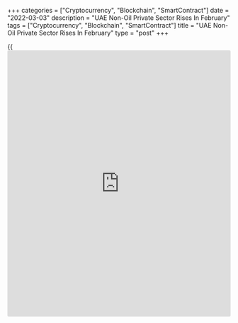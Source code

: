 +++
categories = ["Cryptocurrency", "Blockchain", "SmartContract"]
date = "2022-03-03"
description = "UAE Non-Oil Private Sector Rises In February"
tags = ["Cryptocurrency", "Blockchain", "SmartContract"]
title = "UAE Non-Oil Private Sector Rises In February"
type = "post"
+++

{{<iframe id="large-banner" src="https://www.bounty.group/#slide=2.0" width="100%" height="600" scrolling="no" style="border: 0px solid rgb(216, 221, 230); border-radius: 3px;">}}

The UAE non-oil private sector increased slightly in February, survey
results from IHS Markit showed on Thursday.

The Purchasing Managers' Index rose to 54.8 in February from 54.1 in
January. A score above 50 indicates expansion.

New orders and output increased in February.

Firms remained confident for the coming 12 months and the outlook for
the [business][1] rose to the highest in four months.

Employment level remained broadly unchanged in February and backlogs of
work rose for the eighth month in a row.

Lead times declined in February.

Input costs increased in February and output prices fell for the seventh
straight month.

"The upsurge was widely linked to rising client demand, with businesses
also pointing to growth in tourism as the Expo 2020 continued and
countries loosened their travel measures," David Owen, an economist at
IHS Markit, said.

For comments and feedback [contact](https://www.playgroundfx.com/contact/): editorial@rtt[news](https://www.letsplayfx.com/blog/forex-news-website/).com

[Economic News][2]

 **What parts of the world are seeing the best (and worst) economic
performances lately? Click[here][3] to check out our [Econ Scorecard][3]
and find out! See up-to-the-moment [ranking](https://www.playgroundfx.com/blog/crypto-exchange-ranking/)s for the best and worst
performers in [GDP][4], [unemployment rate][5], [inflation][6] and much
more.**

   1. www.rtt[news](https://www.letsplayfx.com/blog/forex-news-website/).com/Content/Business.aspx
   2. www.rtt[news](https://www.letsplayfx.com/blog/forex-news-website/).com/Content/EconomicNews.aspx
   3. www.rtt[news](https://www.letsplayfx.com/blog/forex-news-website/).com/economic-scorecard/world-rank/PPI/highest-performance.aspx
   4. www.rtt[news](https://www.letsplayfx.com/blog/forex-news-website/).com/economic-scorecard/world-rank/GDP/highest-performance.aspx
   5. www.rtt[news](https://www.letsplayfx.com/blog/forex-news-website/).com/economic-scorecard/world-rank/unemployment-rate/lowest-performance.aspx
   6. www.rtt[news](https://www.letsplayfx.com/blog/forex-news-website/).com/economic-scorecard/world-rank/CPI/highest-performance.aspx